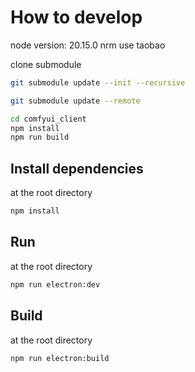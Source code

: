 # How to develop

node version: 20.15.0
nrm use taobao

clone submodule

```bash
git submodule update --init --recursive
```

```bash
git submodule update --remote
```

```bash
cd comfyui_client
npm install
npm run build
```

## Install dependencies

at the root directory
```bash
npm install
```

## Run

at the root directory
```bash
npm run electron:dev
```

## Build

at the root directory
```bash
npm run electron:build
```

